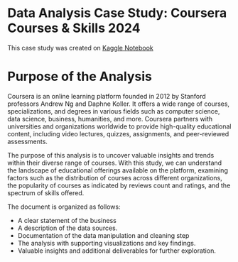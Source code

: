 # Data Analysis Case Study: Coursera Courses & Skills 2024

This case study was created on [Kaggle Notebook](https://www.kaggle.com/code/murilozangari/coursera-courses-skills-2024/notebook) 

# Purpose of the Analysis 

Coursera is an online learning platform founded in 2012 by Stanford professors Andrew Ng and Daphne Koller. It offers a wide range of courses, specializations, and degrees in various fields such as computer science, data science, business, humanities, and more. Coursera partners with universities and organizations worldwide to provide high-quality educational content, including video lectures, quizzes, assignments, and peer-reviewed assessments.

The purpose of this analysis is to uncover valuable insights and trends within their diverse range of courses. With this study, we can understand the landscape of educational offerings available on the platform, examining factors such as the distribution of courses across different organizations, the popularity of courses as indicated by reviews count and ratings, and the spectrum of skills offered. 

The document is organized as follows:

* A clear statement of the business
* A description of the data sources.
* Documentation of the data manipulation and cleaning step
* The analysis with supporting visualizations and key findings.
* Valuable insights and additional deliverables for further exploration.
